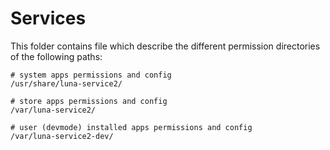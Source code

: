# Services

This folder contains file which describe the different permission directories of the following paths:

```
# system apps permissions and config
/usr/share/luna-service2/

# store apps permissions and config
/var/luna-service2/

# user (devmode) installed apps permissions and config
/var/luna-service2-dev/
```